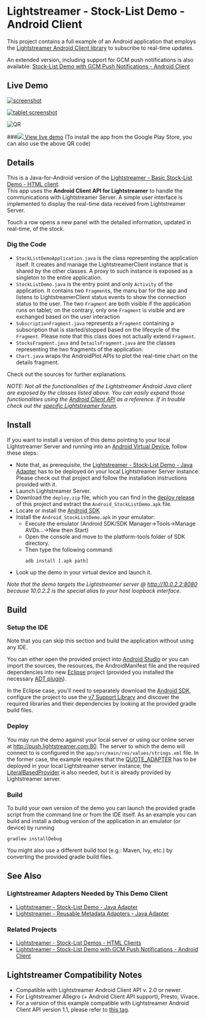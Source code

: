 # Lightstreamer - Stock-List Demo - Android Client


This project contains a full example of an Android application that employs the [Lightstreamer Android Client library](http://docs.lightstreamer.com/api/ls-android-client-compact/latest/)
to subscribe to real-time updates.

An extended version, including support for GCM push notifications is also available: [Stock-List Demo with GCM Push Notifications - Android Client](https://github.com/Lightstreamer/Lightstreamer-example-MPNStockList-client-android)


## Live Demo

[![screenshot](screen_android_large.png)](https://play.google.com/store/apps/details?id=com.lightstreamer.simple_demo.android)
 
[![tablet screenshot](screen_android_tablet.png)](https://play.google.com/store/apps/details?id=com.lightstreamer.simple_demo.android)

![QR](qrcode.png)

###[![](http://demos.lightstreamer.com/site/img/play.png) View live demo](https://play.google.com/store/apps/details?id=com.lightstreamer.simple_demo.android)
(To install the app from the Google Play Store, you can also use the above QR code)


## Details

This is a Java-for-Android version of the [Lightstreamer - Basic Stock-List Demo - HTML client](https://github.com/Lightstreamer/Lightstreamer-example-StockList-client-javascript#basic-stock-list-demo---html-client).<br>
This app uses the <b>Android Client API for Lightstreamer</b> to handle the communications with Lightstreamer Server. A simple user interface is implemented to display the real-time data received from Lightstreamer Server.<br>

Touch a row opens a new panel with the detailed information, updated in real-time, of the stock.

### Dig the Code

* `StockListDemoApplication.java` is the class representing the application itself. It creates and manage the LightstreamerClient instance
that is shared by the other classes. A proxy to such instance is exposed as a singleton to the entire application.
* `StockListDemo.java` is the entry point and only `Activity` of the application. It contains two `Fragment`s, the manu bar for
the app and listens to LightstreamerClient status events to show the connection status to the user. The two `Fragment` are both visible 
if the application runs on tablet; on the contrary, only one `Fragment` is visible and are exchanged based on the user interaction
* `SubscriptionFragment.java` represents a `Fragment` containing a subscription that is started/stopped based on the lifecycle of 
the `Fragment`. Please note that this class does not actually extend `Fragment`.
* `StocksFragment.java` and `DetailsFragment.java` are the classes representing the two fragments of the application. 
* `Chart.java` wraps the AndroidPlot APIs to plot the real-time chart on the details fragment.


Check out the sources for further explanations.
  
*NOTE: Not all the functionalities of the Lightstreamer Android Java client are exposed by the classes listed above. You can easily expand those functionalities using the [Android Client API](http://www.lightstreamer.com/docs/client_android_uni_api/index.html) as a reference. If in trouble check out the [specific Lightstreamer forum](http://forums.lightstreamer.com/forumdisplay.php?33-Android-Client-API).*

## Install

If you want to install a version of this demo pointing to your local Lightstreamer Server and running into 
an [Android Virtual Device](http://developer.android.com/tools/devices/emulator.html), follow these steps:

* Note that, as prerequisite, the [Lightstreamer - Stock-List Demo - Java Adapter](https://github.com/Lightstreamer/Lightstreamer-example-Stocklist-adapter-java) 
has to be deployed on your local Lightstreamer Server instance. Please check out that project and follow the installation 
instructions provided with it. 
* Launch Lightstreamer Server.
* Download the `deploy.zip` file, which you can find in the [deploy release](https://github.com/Lightstreamer/Lightstreamer-example-AdvStockList-client-android/releases) 
of this project and extract the `Android_StockListDemo.apk` file.
* Locate or install the [Android SDK](http://developer.android.com/sdk/index.html)
* Install the `Android_StockListDemo.apk` in your emulator:
  * Execute the emulator (Android SDK/SDK Manager->Tools->Manage AVDs...->New then Start)
  * Open the console and move to the platform-tools folder of SDK directory.
  * Then type the following command:
    ```
    adb install [.apk path]
    ```
* Look up the demo in your virtual device and launch it.

*Note that the demo targets the Lightstreamer server @ http://10.0.2.2:8080 because 10.0.2.2 is the special alias to your host loopback interface.*

## Build

### Setup the IDE

Note that you can skip this section and build the application without using any IDE. 

You can either open the provided project into [Android Studio](https://developer.android.com/sdk/installing/studio.html) or
you can import the sources, the resources, the AndroidManifest file and the required 
dependencies into new [Eclipse](http://www.eclipse.org/) project (provided you installed the necessary [ADT plugin](http://developer.android.com/sdk/eclipse-adt.html)).

In the Eclipse case, you'll need to separately download the [Android SDK](http://developer.android.com/sdk/), configure the project to
use the [v7 Support Library](https://developer.android.com/tools/support-library/setup.html) and discover the required libraries and 
their dependencies by looking at the provided gradle build files.

### Deploy
  
You may run the demo against your local server or using our online server at http://push.lightstreamer.com:80. The server to which the demo will connect to is configured in the `app/src/main/res/values/strings.xml` file.
In the former case, the example requires that the [QUOTE_ADAPTER](https://github.com/Lightstreamer/Lightstreamer-example-Stocklist-adapter-java) has to be deployed in your local Lightstreamer server instance;
the [LiteralBasedProvider](https://github.com/Lightstreamer/Lightstreamer-example-ReusableMetadata-adapter-java) is also needed, but it is already provided by Lightstreamer server.

### Build

To build your own version of the demo you can launch the provided gradle script from the command line or from the IDE itself.
As an example you can build and install a debug version of the application in an emulator (or device) by running
```
gradlew installDebug
```

You might also use a different build tool (e.g.: Maven, Ivy, etc.) by converting the provided gradle build files. 

## See Also

### Lightstreamer Adapters Needed by This Demo Client

* [Lightstreamer - Stock-List Demo - Java Adapter](https://github.com/Lightstreamer/Lightstreamer-example-Stocklist-adapter-java)
* [Lightstreamer - Reusable Metadata Adapters - Java Adapter](https://github.com/Lightstreamer/Lightstreamer-example-ReusableMetadata-adapter-java)

### Related Projects

* [Lightstreamer - Stock-List Demos - HTML Clients](https://github.com/Lightstreamer/Lightstreamer-example-Stocklist-client-javascript)
* [Lightstreamer - Stock-List Demo with GCM Push Notifications - Android Client](https://github.com/Lightstreamer/Lightstreamer-example-MPNStockList-client-android)

## Lightstreamer Compatibility Notes

* Compatible with Lightstreamer Android Client API v. 2.0 or newer.
* For Lightstreamer Allegro (+ Android Client API support), Presto, Vivace.
* For a version of this example compatible with Lightstreamer Android Client API version 1.1, please refer to [this tag](https://github.com/Lightstreamer/Lightstreamer-example-AdvStockList-client-android/tree/latest-for-client-1.x).

